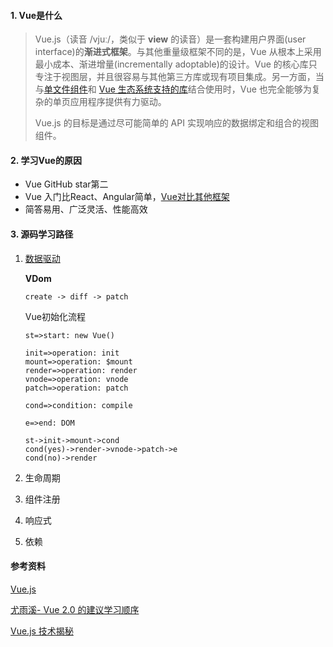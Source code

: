 #### 1.  Vue是什么

> Vue.js（读音 /vjuː/，类似于 **view** 的读音）是一套构建用户界面(user interface)的**渐进式框架**。与其他重量级框架不同的是，Vue 从根本上采用最小成本、渐进增量(incrementally adoptable)的设计。Vue 的核心库只专注于视图层，并且很容易与其他第三方库或现有项目集成。另一方面，当与[单文件组件](https://vue.docschina.org/v2/guide/single-file-components.html)和 [Vue 生态系统支持的库](https://github.com/vuejs/awesome-vue#components--libraries)结合使用时，Vue 也完全能够为复杂的单页应用程序提供有力驱动。
>
> Vue.js 的目标是通过尽可能简单的 API 实现响应的数据绑定和组合的视图组件。

#### 2. 学习Vue的原因

 - Vue GitHub star第二
 - Vue 入门比React、Angular简单，[Vue对比其他框架](https://vue.docschina.org/v2/guide/comparison.html)
 - 简答易用、广泛灵活、性能高效

#### 3. 源码学习路径

1. [数据驱动]()

   **VDom**

   ```
   create -> diff -> patch
   ```

   Vue初始化流程

   ```flow
   st=>start: new Vue()
   
   init=>operation: init
   mount=>operation: $mount
   render=>operation: render
   vnode=>operation: vnode
   patch=>operation: patch
   
   cond=>condition: compile
   
   e=>end: DOM
   
   st->init->mount->cond
   cond(yes)->render->vnode->patch->e
   cond(no)->render
   ```

   

2. 生命周期

3. 组件注册

4. 响应式

5. 依赖

#### 参考资料

[Vue.js](https://vue.docschina.org/)

[尤雨溪- Vue 2.0 的建议学习顺序](https://zhuanlan.zhihu.com/p/23134551)

[Vue.js 技术揭秘](https://ustbhuangyi.github.io/vue-analysis/)

